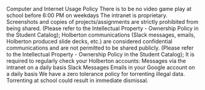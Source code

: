 Computer and Internet Usage Policy
There is to be no video game play at school before 6:00 PM on weekdays
The intranet is proprietary. Screenshots and copies of projects/assignments are strictly prohibited from being shared. (Please refer to the Intellectual Property - Ownership Policy in the Student Catalog);
Holberton communications (Slack messages, emails, Holberton produced slide decks, etc.) are considered confidential communications and are not permitted to be shared publicly. (Please refer to the Intellectual Property - Ownership Policy in the Student Catalog);
It is required to regularly check your Holberton accounts:
Messages via the intranet on a daily basis
Slack Messages
Emails in your Google account on a daily basis
We have a zero tolerance policy for torrenting illegal data. Torrenting at school could result in immediate dismissal.